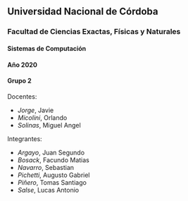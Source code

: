 ## Universidad Nacional de Córdoba
### Facultad de Ciencias Exactas, Físicas y Naturales
#### Sistemas de Computación
#### Año 2020

#### Grupo 2

Docentes:
 - *Jorge*, Javie
 - *Micolini*, Orlando
 - *Solinas*, Miguel Angel

Integrantes:
 - *Argayo*, Juan Segundo
 - *Bosack*, Facundo Matias
 - *Navarro*, Sebastian
 - *Pichetti*, Augusto Gabriel
 - *Piñero*, Tomas Santiago
 - *Salse*, Lucas Antonio
